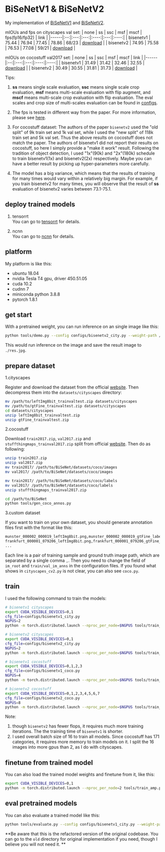 # BiSeNetV1 & BiSeNetV2

My implementation of [BiSeNetV1](https://arxiv.org/abs/1808.00897) and [BiSeNetV2](https://arxiv.org/abs/2004.02147).

mIOUs and fps on cityscapes val set:
| none | ss | ssc | msf | mscf | fps(fp16/fp32) | link |
|------|:--:|:---:|:---:|:----:|:---:|:----:|
| bisenetv1 | 75.44 | 76.94 | 77.45 | 78.86 | 68/23 | [download](https://github.com/CoinCheung/BiSeNet/releases/download/0.0.0/model_final_v1_city_new.pth) |
| bisenetv2 | 74.95 | 75.58 | 76.53 | 77.08 | 59/21 | [download](https://github.com/CoinCheung/BiSeNet/releases/download/0.0.0/model_final_v2_city.pth) |

mIOUs on cocostuff val2017 set:
| none | ss | ssc | msf | mscf | link |
|------|:--:|:---:|:---:|:----:|:----:|
| bisenetv1 | 31.49 | 31.42 | 32.46 | 32.55 | [download](https://github.com/CoinCheung/BiSeNet/releases/download/0.0.0/model_final_v1_coco_new.pth) |
| bisenetv2 | 30.49 | 30.55 | 31.81 | 31.73 | [download](https://github.com/CoinCheung/BiSeNet/releases/download/0.0.0/model_final_v2_coco.pth) |

Tips:

1. **ss** means single scale evaluation, **ssc** means single scale crop evaluation, **msf** means multi-scale evaluation with flip augment, and **mscf** means multi-scale crop evaluation with flip evaluation. The eval scales and crop size of multi-scales evaluation can be found in [configs](./configs/).

2. The fps is tested in different way from the paper. For more information, please see [here](./tensorrt).

3. For cocostuff dataset: The authors of the paper `bisenetv2` used the "old split" of 9k train set and 1k val set, while I used the "new split" of 118k train set and 5k val set. Thus the above results on cocostuff does not match the paper. The authors of bisenetv1 did not report their results on cocostuff, so here I simply provide a "make it work" result. Following the tradition of object detection, I used "1x"(90k) and "2x"(180k) schedule to train bisenetv1(1x) and bisenetv2(2x) respectively. Maybe you can have a better result by picking up hyper-parameters more carefully.

4. The model has a big variance, which means that the results of training for many times would vary within a relatively big margin. For example, if you train bisenetv2 for many times, you will observe that the result of **ss** evaluation of bisenetv2 varies between 73.1-75.1.

## deploy trained models

1. tensorrt  
You can go to [tensorrt](./tensorrt) for details.

2. ncnn  
You can go to [ncnn](./ncnn) for details.

## platform

My platform is like this:

* ubuntu 18.04
* nvidia Tesla T4 gpu, driver 450.51.05
* cuda 10.2
* cudnn 7
* miniconda python 3.8.8
* pytorch 1.8.1

## get start

With a pretrained weight, you can run inference on an single image like this:

```bash
python tools/demo.py --config configs/bisenetv2_city.py --weight-path /path/to/your/weights.pth --img-path ./example.png
```

This would run inference on the image and save the result image to `./res.jpg`.

## prepare dataset

1.cityscapes  

Register and download the dataset from the official [website](https://www.cityscapes-dataset.com/). Then decompress them into the `datasets/cityscapes` directory:  

```bash
mv /path/to/leftImg8bit_trainvaltest.zip datasets/cityscapes
mv /path/to/gtFine_trainvaltest.zip datasets/cityscapes
cd datasets/cityscapes
unzip leftImg8bit_trainvaltest.zip
unzip gtFine_trainvaltest.zip
```

2.cocostuff

Download `train2017.zip`, `val2017.zip` and `stuffthingmaps_trainval2017.zip` split from official [website](https://cocodataset.org/#download). Then do as following:

```bash
unzip train2017.zip
unzip val2017.zip
mv train2017/ /path/to/BiSeNet/datasets/coco/images
mv val2017/ /path/to/BiSeNet/datasets/coco/images

mv train2017/ /path/to/BiSeNet/datasets/coco/labels
mv val2017/ /path/to/BiSeNet/datasets/coco/labels
unzip stuffthingmaps_trainval2017.zip

cd /path/to/BiSeNet
python tools/gen_coco_annos.py
```

3.custom dataset  

If you want to train on your own dataset, you should generate annotation files first with the format like this:

```bash
munster_000002_000019_leftImg8bit.png,munster_000002_000019_gtFine_labelIds.png
frankfurt_000001_079206_leftImg8bit.png,frankfurt_000001_079206_gtFine_labelIds.png
...
```

Each line is a pair of training sample and ground truth image path, which are separated by a single comma `,`.
Then you need to change the field of `im_root` and `train/val_im_anns` in the configuration files. If you found what shows in `cityscapes_cv2.py` is not clear, you can also see `coco.py`.

## train

I used the following command to train the models:

```bash
# bisenetv1 cityscapes
export CUDA_VISIBLE_DEVICES=0,1
cfg_file=configs/bisenetv1_city.py
NGPUS=2
python -m torch.distributed.launch --nproc_per_node=$NGPUS tools/train_amp.py --config $cfg_file 

# bisenetv2 cityscapes
export CUDA_VISIBLE_DEVICES=0,1
cfg_file=configs/bisenetv2_city.py
NGPUS=2
python -m torch.distributed.launch --nproc_per_node=$NGPUS tools/train_amp.py --config $cfg_file 

# bisenetv1 cocostuff
export CUDA_VISIBLE_DEVICES=0,1,2,3
cfg_file=configs/bisenetv1_coco.py
NGPUS=4
python -m torch.distributed.launch --nproc_per_node=$NGPUS tools/train_amp.py --config $cfg_file 

# bisenetv2 cocostuff
export CUDA_VISIBLE_DEVICES=0,1,2,3,4,5,6,7
cfg_file=configs/bisenetv2_coco.py
NGPUS=8
python -m torch.distributed.launch --nproc_per_node=$NGPUS tools/train_amp.py --config $cfg_file 
```

Note:  

1. though `bisenetv2` has fewer flops, it requires much more training iterations. The the training time of `bisenetv1` is shorter.
2. I used overall batch size of 16 to train all models. Since cocostuff has 171 categories, it requires more memory to train models on it. I split the 16 images into more gpus than 2, as I do with cityscapes.

## finetune from trained model

You can also load the trained model weights and finetune from it, like this:

```bash
export CUDA_VISIBLE_DEVICES=0,1
python -m torch.distributed.launch --nproc_per_node=2 tools/train_amp.py --finetune-from ./res/model_final.pth --config ./configs/bisenetv2_city.py # or bisenetv1
```

## eval pretrained models

You can also evaluate a trained model like this:

```bash
python tools/evaluate.py --config configs/bisenetv1_city.py --weight-path /path/to/your/weight.pth
```

**Be aware that this is the refactored version of the original codebase. You can go to the `old` directory for original implementation if you need, though I believe you will not need it.
**
